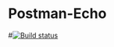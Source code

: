 # Postman-Echo
#[![Build status](https://ci.appveyor.com/api/projects/status/qfqgbrstb3j8xn59/branch/master?svg=true)](https://ci.appveyor.com/project/ivan3035789/postman-echo/branch/master)
